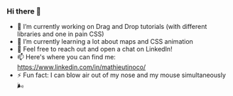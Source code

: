 ### Hi there 👋


- 🔭 I’m currently working on Drag and Drop tutorials (with different libraries and one in pain CSS) 
- 🌱 I’m currently learning a lot about maps and CSS animation
- 💬 Feel free to reach out and open a chat on LinkedIn!
- 📫 Here's where you can find me: https://www.linkedin.com/in/mathieutinoco/
- ⚡ Fun fact: I can blow air out of my nose and my mouse simultaneously 🌬️

<!--
- 🔭 I’m currently working on a relationship map project whose main goal is to animate people's location through years.
- 👯 I’m looking to collaborate on ...
- 💬 Ask me about ...

**Mathinoc/Mathinoc** is a ✨ _special_ ✨ repository because its `README.md` (this file) appears on your GitHub profile.
-->

